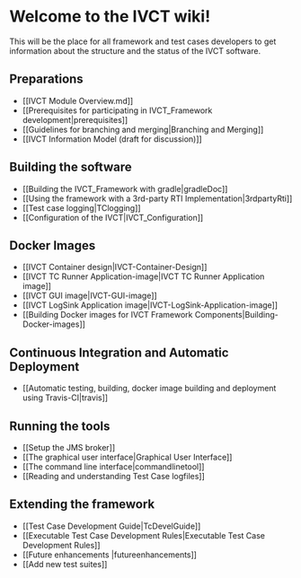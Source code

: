 # Welcome to the IVCT wiki!

This will be the place for all framework and test cases developers to get information about the structure and the status of the IVCT software. 

## Preparations
* [[IVCT Module Overview.md]]
* [[Prerequisites for participating in IVCT_Framework development|prerequisites]]
* [[Guidelines for branching and merging|Branching and Merging]]
* [[IVCT Information Model (draft for discussion)]]

## Building the software
* [[Building the IVCT_Framework with gradle|gradleDoc]]
* [[Using the framework with a 3rd-party RTI Implementation|3rdpartyRti]]
* [[Test case logging|TClogging]]
* [[Configuration of the IVCT|IVCT_Configuration]]

## Docker Images
* [[IVCT Container design|IVCT-Container-Design]]
* [[IVCT TC Runner Application-image|IVCT TC Runner Application image]]
* [[IVCT GUI image|IVCT-GUI-image]]
* [[IVCT LogSink Application image|IVCT-LogSink-Application-image]]
* [[Building Docker images for IVCT Framework Components|Building-Docker-images]]

## Continuous Integration and Automatic Deployment
* [[Automatic testing, building, docker image building and deployment using Travis-CI|travis]]

## Running the tools
* [[Setup the JMS broker]]
* [[The graphical user interface|Graphical User Interface]]
* [[The command line interface|commandlinetool]]
* [[Reading and understanding Test Case logfiles]]

## Extending the framework
* [[Test Case Development Guide|TcDevelGuide]]
* [[Executable Test Case Development Rules|Executable Test Case Development Rules]]
* [[Future enhancements |futureenhancements]]
* [[Add new test suites]]
